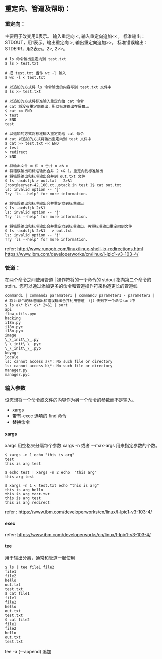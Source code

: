 ## 重定向、管道及帮助：
### 重定向：
主要用于改变用0表示。 输入重定向 <, 输入重定向追加<<。
标准输出：STDOUT，用1表示。输出重定向 >, 输出重定向追加>>。
标准错误输出：STDERR，用2表示。2>, 2>>。

```
# ls 命令输出重定向到 test.txt
$ ls > test.txt

# 把 test.txt 当作 wc -l 输入
$ wc -l < test.txt

# 以追加的方式将 ls 命令输出的内容写到 test.txt 文件中
$ ls >> test.txt

# 以追加的方式将标准输入重定向给 cat 命令
# cat 将没有重定向输出，所以标准输出在屏幕上
$ cat << END
> test
> END
test

# 以追加的方式将标准输入重定向给 cat 命令
# cat 以追加的方式将输出重定向到 test 文件中
$ cat >> test.txt << END
> test
> redirect
> END

# 将输出文件 m 和 n 合并 n >& m
# 将错误输出和标准输出合并 2 >& 1，重定向到标准输出
# 将错误输出和标准输出合并到 out.txt 文件
$ ls -axdsfjk > out.txt   2>&1
[root@server-42.100.ct.ustack.in test ]$ cat out.txt
ls: invalid option -- 'j'
Try 'ls --help' for more information.

# 将错误输出和标准输出合并重定向到标准输出
$ ls -axdsfjk 2>&1
ls: invalid option -- 'j'
Try 'ls --help' for more information.

# 将错误输出和标准输出合并重定向到标准输出，再将标准输出重定向到文件
$ ls -axdsfjk 2>&1   > out.txt
ls: invalid option -- 'j'
Try 'ls --help' for more information.
```

refer: http://www.runoob.com/linux/linux-shell-io-redirections.html
       https://www.ibm.com/developerworks/cn/linux/l-lpic1-v3-103-4/

### 管道：
在两个命令之间使用管道 | 操作符将的一个命令的 stdout 指向第二个命令的 stdin。您可以通过添加更多的命令和管道操作符来构造更长的管道线

```
command1 | command2 paramater1 | command3 parameter1 - parameter2 |
# 将ls命令的标准输出和错误输出合并利用管道 （|）传到下一个命令sort中
$ ls a\* b\* c\* 2>&1 | sort
api
flow_utils.pyo
hacking
i18n.py
i18n.pyc
i18n.pyo
image
\_\_init\_\_.py
\_\_init\_\_.pyc
\_\_init\_\_.pyo
keymgr
locale
ls: cannot access a\*: No such file or directory
ls: cannot access b\*: No such file or directory
manager.py
manager.pyc
```

### 输入参数
设您想将一个命令或文件的内容作为另一个命令的参数而不是输入。
- xargs
- 带有-exec 选项的 find 命令
- 替换命令


#### xargs
xargs 用空格来分隔每个参数
xargs -n 或者 --max-args 用来指定参数的个数。

```
$ xargs -n 1 echo "this is arg"
test
this is arg test

$ echo test | xargs -n 2 echo  "this arg"
this arg test

$ xargs -n 1 < test.txt echo "this is arg"
this is arg hello
this is arg test.txt
this is arg test
this is arg redirect
```
refer : https://www.ibm.com/developerworks/cn/linux/l-lpic1-v3-103-4/

#### exec

refer: https://www.ibm.com/developerworks/cn/linux/l-lpic1-v3-103-4/

#### tee
用于输出分离，通常和管道一起使用
```
$ ls | tee file1 file2
file1
file2
hello
out.txt
test.txt
$ cat file1
file1
file2
hello
out.txt
test.txt
$ cat file2
file1
file2
hello
out.txt
test.txt
```
tee -a (--append) 追加
